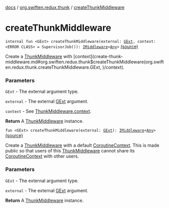 [docs](../index.md) / [org.swiften.redux.thunk](index.md) / [createThunkMiddleware](./create-thunk-middleware.md)

# createThunkMiddleware

`internal fun <GExt> createThunkMiddleware(external: `[`GExt`](create-thunk-middleware.md#GExt)`, context: <ERROR CLASS> = SupervisorJob()): `[`IMiddleware`](../org.swiften.redux.core/-i-middleware.md)`<`[`Any`](https://kotlinlang.org/api/latest/jvm/stdlib/kotlin/-any/index.html)`>` [(source)](https://github.com/protoman92/KotlinRedux/tree/master/common/common-thunk/src/main/kotlin/org/swiften/redux/thunk/ThunkMiddleware.kt#L93)

Create a [ThunkMiddleware](-thunk-middleware/index.md) with [context](create-thunk-middleware.md#org.swiften.redux.thunk$createThunkMiddleware(org.swiften.redux.thunk.createThunkMiddleware.GExt, )/context).

### Parameters

`GExt` - The external argument type.

`external` - The external [GExt](create-thunk-middleware.md#GExt) argument.

`context` - See [ThunkMiddleware.context](-thunk-middleware/context.md).

**Return**
A [ThunkMiddleware](-thunk-middleware/index.md) instance.

`fun <GExt> createThunkMiddleware(external: `[`GExt`](create-thunk-middleware.md#GExt)`): `[`IMiddleware`](../org.swiften.redux.core/-i-middleware.md)`<`[`Any`](https://kotlinlang.org/api/latest/jvm/stdlib/kotlin/-any/index.html)`>` [(source)](https://github.com/protoman92/KotlinRedux/tree/master/common/common-thunk/src/main/kotlin/org/swiften/redux/thunk/ThunkMiddleware.kt#L107)

Create a [ThunkMiddleware](-thunk-middleware/index.md) with a default [CoroutineContext](#). This is made public so that users
of this [ThunkMiddleware](-thunk-middleware/index.md) cannot share its [CoroutineContext](#) with other users.

### Parameters

`GExt` - The external argument type.

`external` - The external [GExt](create-thunk-middleware.md#GExt) argument.

**Return**
A [ThunkMiddleware](-thunk-middleware/index.md) instance.

